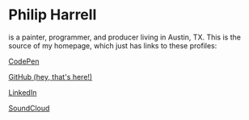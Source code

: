 # Philip Harrell

is a painter, programmer, and producer living in Austin, TX. This is the source of my homepage, which just has links to these profiles:

[CodePen](https://codepen.io/alightedlamp/)

[GitHub (hey, that's here!)](https://github.com/alightedlamp)

[LinkedIn](https://www.linkedin.com/in/philipharrell/)

[SoundCloud](https://soundcloud.com/not_hank_s)
